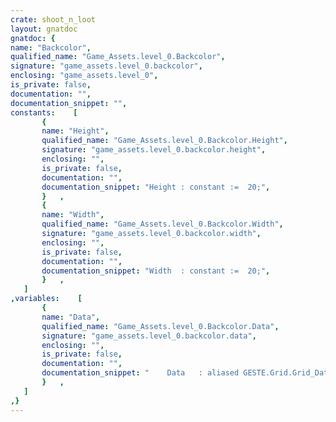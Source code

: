 ```yaml
---
crate: shoot_n_loot
layout: gnatdoc
gnatdoc: {
name: "Backcolor",
qualified_name: "Game_Assets.level_0.Backcolor",
signature: "game_assets.level_0.backcolor",
enclosing: "game_assets.level_0",
is_private: false,
documentation: "",
documentation_snippet: "",
constants:    [
       {
       name: "Height",
       qualified_name: "Game_Assets.level_0.Backcolor.Height",
       signature: "game_assets.level_0.backcolor.height",
       enclosing: "",
       is_private: false,
       documentation: "",
       documentation_snippet: "Height : constant :=  20;",
       }   ,
       {
       name: "Width",
       qualified_name: "Game_Assets.level_0.Backcolor.Width",
       signature: "game_assets.level_0.backcolor.width",
       enclosing: "",
       is_private: false,
       documentation: "",
       documentation_snippet: "Width  : constant :=  20;",
       }   ,
   ]
,variables:    [
       {
       name: "Data",
       qualified_name: "Game_Assets.level_0.Backcolor.Data",
       signature: "game_assets.level_0.backcolor.data",
       enclosing: "",
       is_private: false,
       documentation: "",
       documentation_snippet: "    Data   : aliased GESTE.Grid.Grid_Data :=\n(( 1, 1, 1, 1, 1, 1, 1, 1, 1, 1, 1, 1, 1, 1, 1, 1),\n       ( 1, 1, 1, 1, 1, 1, 1, 1, 1, 1, 1, 1, 1, 1, 1, 1),\n       ( 1, 1, 1, 1, 1, 1, 1, 1, 1, 1, 1, 1, 1, 1, 1, 1),\n       ( 1, 1, 1, 1, 1, 1, 1, 1, 1, 1, 1, 1, 1, 1, 1, 1),\n       ( 1, 1, 1, 1, 1, 1, 1, 1, 1, 1, 1, 1, 1, 1, 1, 1),\n       ( 1, 1, 1, 1, 1, 1, 1, 1, 1, 1, 1, 1, 1, 1, 1, 1),\n       ( 1, 1, 1, 1, 1, 1, 1, 1, 1, 1, 1, 1, 1, 1, 1, 1),\n       ( 1, 1, 1, 1, 1, 1, 1, 1, 1, 1, 1, 1, 1, 1, 1, 1),\n       ( 1, 1, 1, 1, 1, 1, 1, 1, 1, 1, 1, 1, 1, 1, 1, 1),\n       ( 1, 1, 1, 1, 1, 1, 1, 1, 1, 1, 1, 1, 1, 1, 1, 1),\n       ( 1, 1, 1, 1, 1, 1, 1, 1, 1, 1, 1, 1, 1, 1, 1, 1),\n       ( 1, 1, 1, 1, 1, 1, 1, 1, 1, 1, 1, 1, 1, 1, 1, 1),\n       ( 1, 1, 1, 1, 1, 1, 1, 1, 1, 0, 1, 1, 1, 1, 1, 1),\n       ( 1, 1, 1, 1, 1, 1, 1, 1, 1, 1, 1, 1, 1, 1, 1, 1),\n       ( 1, 1, 1, 1, 1, 1, 1, 1, 1, 1, 1, 1, 1, 1, 1, 2),\n       ( 1, 1, 1, 1, 1, 1, 1, 1, 1, 1, 1, 1, 1, 1, 1, 2),\n       ( 1, 1, 1, 1, 1, 1, 1, 1, 1, 1, 1, 1, 1, 1, 1, 2),\n       ( 1, 1, 1, 1, 1, 1, 1, 1, 1, 1, 1, 1, 1, 1, 1, 2),\n       ( 1, 1, 1, 1, 1, 1, 1, 1, 1, 1, 1, 1, 1, 1, 1, 2),\n       ( 1, 1, 1, 1, 1, 1, 1, 1, 1, 1, 1, 1, 1, 1, 1, 2))      ;",
       }   ,
   ]
,}
---
```

